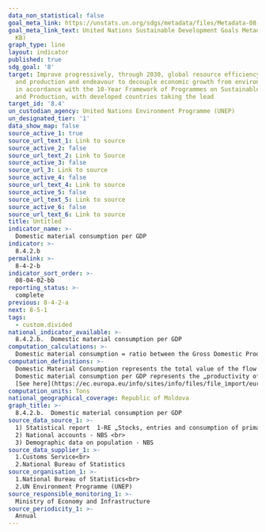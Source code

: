 ```yaml
---
data_non_statistical: false
goal_meta_link: https://unstats.un.org/sdgs/metadata/files/Metadata-08-04-02.pdf
goal_meta_link_text: United Nations Sustainable Development Goals Metadata (PDF 58.7
  KB)
graph_type: line
layout: indicator
published: true
sdg_goal: '8'
target: Improve progressively, through 2030, global resource efficiency in consumption
  and production and endeavour to decouple economic growth from environmental degradation,
  in accordance with the 10-Year Framework of Programmes on Sustainable Consumption
  and Production, with developed countries taking the lead
target_id: '8.4'
un_custodian_agency: United Nations Environment Programme (UNEP)
un_designated_tier: '1'
data_show_map: false
source_active_1: true
source_url_text_1: Link to source
source_active_2: false
source_url_text_2: Link to Source
source_active_3: false
source_url_3: Link to source
source_active_4: false
source_url_text_4: Link to source
source_active_5: false
source_url_text_5: Link to source
source_active_6: false
source_url_text_6: Link to source
title: Untitled
indicator_name: >-
  Domestic material consumption per GDP
indicator: >-
  8.4.2.b
permalink: >-
  8-4-2-b
indicator_sort_order: >-
  08-04-02-bb
reporting_status: >-
  complete
previous: 8-4-2-a
next: 8-5-1
tags:
  - custom.divided
national_indicator_available: >-
  8.4.2.b.  Domestic material consumption per GDP
computation_calculations: >-
  Domestic material consumption = ratio between the Gross Domestic Product (GDP) and domestic material consumption in economy (DMC), or total quantity of raw material consumed directly by economy (RMC), expressed in tones
computation_definitions: >-
  Domestic Material Consumption represents the total value of the flow of resources extracted in the country and those imported, with deduction of the flows of exported resources, expressed in tones. <br> 
  Domestic material consumption per GDP represents the „productivity of resources” and reflects the average level of resources' use in economy, but also a more economical use of resources. Entries in average in economy include the extraction of raw material (minerals, fuel) another types of natural resources (biomass), and exits are perceived as flows from economy towards environment, generally being waste and different other emissions.<br> 
  [See here](https://ec.europa.eu/info/sites/info/files/file_import/european-semester_thematic-factsheet_resource-efficiency_ro.pdf)
computation_units: Tons
national_geographical_coverage: Republic of Moldova
graph_title: >-
  8.4.2.b.  Domestic material consumption per GDP
source_data_source_1: >-
  1) Statistical report  1-RE „Stocks, entries and consumption of primary energy resources” - NBS<br> 
  2) National accounts - NBS <br> 
  3) Demographic data on population - NBS
source_data_supplier_1: >-
  1.Customs Service<br> 
  2.National Bureau of Statistics
source_organisation_1: >-
  1.National Bureau of Statistics<br> 
  2.UN Environment Programme (UNEP)
source_responsible_monitoring_1: >-
  Ministry of Economy and Infrastructure
source_periodicity_1: >-
  Annual
---
```

